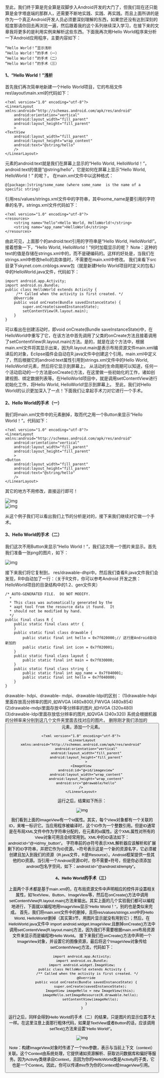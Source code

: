 至此，我们终于算是完全算是双脚步入Android开发的大门了，但我们现在还只能算是金字塔底端的那群人，还需要不断地实践、实践、再实践。而且上面所讲的是作为一个真正Android开发人员必须要深刻理解的东西，如果您还没有达到深刻的程度那请你回去再浏览一遍，然后跟着我的这个系列继续深入学习，在接下来的文章我将更多的是利用实例来解析这些东西。下面我再次用Hello World程序来分析一下Android应用程序，主要内容如下：
```  
“Hello World！”显示浅析
“Hello World！”的手术（一）
“Hello World！”的手术（二）
“Hello World！”的手术（三）
```
#### 1、“Hello World！”浅析
首先我们再次简单地新建一个Hello World项目，它的布局文件res\layout\main.xml的代码如下：
```   
<?xml version="1.0" encoding="utf-8"?> 
<LinearLayout xmlns:android="http://schemas.android.com/apk/res/android" 
    android:orientation="vertical"
    android:layout_width="fill_parent"
    android:layout_height="fill_parent"
    >
<TextView  
    android:layout_width="fill_parent"
    android:layout_height="wrap_content"
    android:text="@string/hello"
    />
</LinearLayout> 
```
元素<TextView>的android:text就是我们在屏幕上显示的“Hello World, HelloWorld！”，android:text的值是“@string/hello”，它是如何在屏幕上显示“Hello World, HelloWorld！” 的呢？。
在main.xml文件中以这种格式： 
```  
@[package:]string/some_name (where some_name  is the name of a specific string) 
```
引用res/values/strings.xml文件中的字符串，其中some_name是要引用的字符串的名字。strings.xml文件代码如下： 
```  
<?xml version="1.0" encoding="utf-8"?> 
<resources> 
    <string name="hello">Hello World, HelloWorld!</string>
    <string name="app_name">HelloWorld</string>
</resources> 
```
由此可见，上面那个<TextView>的android:text引用的字符串是“Hello World, HelloWorld!”。接着想象一下，“Hello World, HelloWorld！”何时加载显示的呢？
Note：这种<TextView>的text的值是存储在strings.xml中的，而不是硬编码的。这样的好处是，当我们在strings.xml中修改hello的具体值时，不需要在main.xml中修改。
我们来看下src目录下skynet.com.cnblogs.www包（就是新建Hello World项目时定义的包名）中的HelloWorld.java文件，代码如下： 
```  
import android.app.Activity;
import android.os.Bundle;
public class HelloWorld extends Activity {
	 /** Called when the activity is first created. */
	@Override
	public void onCreate(Bundle savedInstanceState) {
		super.onCreate(savedInstanceState);
		setContentView(R.layout.main);
	}
}
```
可以看出在创建活动时，即void onCreate(Bundle saveInstanceState)中，在HelloWorld中重写了它，在该方法中首先调用了父类的onCreate方法且接着调用了setContentView(R.layout.main)方法。是的，就是在这个方法中，根据main.xml文件将其显示出来，因为R.layout.main是表示布局资源文件main.xml编译后的对象，Eclipse插件会自动在R.java文件中创建这个引用。main.xml中定义了<TextView>，然后根据它的android:text属性引用到strings.xml文件中的<string name="hello">Hello World, HelloWorld!</string>元素，然后将它显示到屏幕上。
从活动的生命周期可以知道，任何一个活动启动的一个方法是onCreate()方法，在这里做一些初始化的工作，诸如创建视图、绑定数据列表等。在HelloWorld项目中，就是调用setContentView进行初始化工作，将Hello World, HelloWorld!显示到屏幕上。
至此，我们对Hello World的认识更加深入了一点！下面我们让拿起手术刀对它进行一个手术。
#### 2、Hello World的手术（一）
我们将main.xml文件中的<TextView>元素删掉，取而代之用一个Button来显示“Hello World！”。代码如下： 
```  
<?xml version="1.0" encoding="utf-8"?> 
<LinearLayout xmlns:android="http://schemas.android.com/apk/res/android" 
    android:orientation="vertical"
    android:layout_width="fill_parent"
    android:layout_height="fill_parent"
    >
<Button 
	android:layout_width="fill_parent" 
    android:layout_height="fill_parent"
    android:text="@string/hello"
    />
</LinearLayout> 
```
其它的地方不用修改，直接运行即可！

![img](http://emanual.github.io/md-android/img/basic_env/03_helloworld.jpg)  
![img](http://emanual.github.io/md-android/img/basic_env/03_helloworld2.jpg)  

从这个例子我们可以看出我们上节的分析是对的，接下来我们继续对它做一个手术。
#### 3、Hello World的手术（二）
我们这次不用Button来显示“Hello World！”，我们这次用一个图片来显示。首先我们准备一张png的图片，如下：

![img](http://emanual.github.io/md-android/img/basic_env/03_helloworld3.jpg)  

接下来我们将它复制到， res/drawable-dhpi中。然后我们查看R.java文件我们会发现，R中自动加了一行：（关于R文件，你可以参考Android 开发之旅：HelloWorld项目的目录结构中的1.2、gen文件夹） 
```  
/* AUTO-GENERATED FILE.  DO NOT MODIFY. 
  * 
  * This class was automatically generated by the 
  * aapt tool from the resource data it found.  It 
  * should not be modified by hand. 
  */
public final class R {
	public static final class attr {
	}
	public static final class drawable {
		public static final int hello = 0x7f020000;// 这行是Android自动新加的
		public static final int icon = 0x7f020001;
	}
	public static final class layout {
		public static final int main = 0x7f030000;
	}
	public static final class string {
		public static final int app_name = 0x7f040001;
		public static final int hello = 0x7f040000;
	}
}
```
drawable- hdpi、drawable- mdpi、drawable-ldpi的区别：
(1)drawable-hdpi里面存放高分辨率的图片,如WVGA (480x800),FWVGA (480x854)
(2)drawable-mdpi里面存放中等分辨率的图片,如HVGA (320x480)
(3)drawable-ldpi里面存放低分辨率的图片,如QVGA (240x320)
系统会根据机器的分辨率来分别到这几个文件夹里面去找对应的图片。
删除刚才我们添加的<Button>元素，添加一个<ImageView>元素。
```   
<?xml version="1.0" encoding="utf-8"?> 
<LinearLayout xmlns:android="http://schemas.android.com/apk/res/android" 
    android:orientation="vertical"
    android:layout_width="fill_parent"
    android:layout_height="fill_parent"
    >
<ImageView 
	android:id="@+id/imageview"
	android:layout_width="wrap_content"
    android:layout_height="wrap_content"
    android:src="@drawable/hello"
/> 
</LinearLayout> 
```
运行之后，结果如下所示：

![img](http://emanual.github.io/md-android/img/basic_env/03_helloworld4.jpg)  
 
我们看到上面的ImageView有一个id属性。其实，每个View对象都有一个关联的ID，来唯一标识它。当应用程序被编译时，这个ID作为一个整数引用。但是ID通常是在布局XML文件中作为字符串分配的，在元素的id属性。这个XML属性对所有的View对象可用且会经常用到。XML中的ID语法如下：android:id="@+id/my_button"。
字符串前的@符号表示XML解析器应该解析和扩展剩下的ID字符串，并把它作为ID资源。+符号表示这是一个新的资源名字，它必须被创建且加入到我们的资源（R.java文件，R是Resource）。Android框架提供一些其他的ID资源。当引用一个Android资源ID时，你不需要+符号，但是你必须添加android包名字空间，如下：android:id="@android:id/empty"。
#### 4、Hello World的手术（三）
上面两个手术都是基于main.xml的，在布局资源文件中声明相应的控件并设置相关属性，如TextView、Button、ImageView等，然后在onCreate()方法中调用setContentView(R.layout.main)方法来输出。其实上面的几个实验我们都可以编程地进行，下面就以编程地用ImageView显示“Hello World！”，别的也是类似来完成。
首先，我们将main.xml文件中的<ImageView>删掉，且将res/values/strings.xml中的<string name="hello">Hello World, HelloWorld!</string>删掉（其实第3节，用图片显示就没有用到它）；然后，在HelloWorld.java文件中 import android.widget.ImageView;且删掉onCreate()方法中调用setContentView(R.layout.main)方法，因为我们不需要根据main.xml布局资源文件来显示而是编程地Hello World。
接下来我们在onCreate()方法中声明一个ImageView对象，并设置它的图像资源，最后将这个ImageView对象传给setContentView()方法，代码如下： 
```  
import android.app.Activity;
import android.os.Bundle;
import android.widget.ImageView;
public class HelloWorld extends Activity {
	 /** Called when the activity is first created. */
	@Override
	public void onCreate(Bundle savedInstanceState) {
		super.onCreate(savedInstanceState);
		ImageView imageHello = new ImageView(this);
		imageHello.setImageResource(R.drawable.hello);
		setContentView(imageHello);
	}
}
```
运行之后，同样会得到Hello World的手术（二）的结果，只是图片的显示位置不太一样。在这里注意上面那行粗体代码，如果是TextView或者Button的话，应该调用setText()方法来设置”Hello World!”。


![img](http://emanual.github.io/md-android/img/basic_env/03_helloworld5.jpg)  

Note：构建ImageView对象时传递了一个this参数，表示与当前上下文（context）关联。这个Context由系统处理，它提供诸如资源解析、获取访问数据库和偏好等服务。因为Activity类继承自Context，且因为你的HelloWorld类是Activity的子类，它也是一个Context。因此，你可以传递this作为你的Context给ImageView引用。